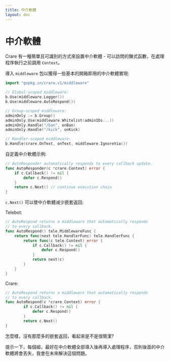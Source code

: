 ```yaml
---
title: 中介軟體
layout: doc
---
```


# 中介軟體

Crare 有一種簡單且可識別的方式來設置中介軟體 - 可以訪問的鍊式函數，在處理程序執行之前調用 `Context`。

導入 `middleware` 包以獲得一些基本的開箱即用的中介軟體實現:

```go
import "gopkg.in/crare.v1/middleware"
```

```go
// Global-scoped middleware:
b.Use(middleware.Logger())
b.Use(middleware.AutoRespond())

// Group-scoped middleware:
adminOnly := b.Group()
adminOnly.Use(middleware.Whitelist(adminIDs...))
adminOnly.Handle("/ban", onBan)
adminOnly.Handle("/kick", onKick)

// Handler-scoped middleware:
b.Handle(crare.OnText, onText, middleware.IgnoreVia())
```

自定義中介軟體示例:
```go
// AutoResponder automatically responds to every callback update.
func AutoResponder(c *crare.Context) error {
	if c.Callback() != nil {
		defer c.Respond()
	}
	return c.Next() // continue execution chain
}
```

`c.Next()` 可以使中介軟體减少嵌套返回:

Telebot:
```go
// AutoRespond returns a middleware that automatically responds
// to every callback.
func AutoRespond() tele.MiddlewareFunc {
	return func(next tele.HandlerFunc) tele.HandlerFunc {
		return func(c tele.Context) error {
			if c.Callback() != nil {
				defer c.Respond()
			}
			return next(c)
		}
	}
}
```

Crare:
```go
// AutoRespond returns a middleware that automatically responds
// to every callback.
func AutoRespond(c *crare.Context) error {
		if c.Callback() != nil {
			defer c.Respond()
		}
		return c.Next()
}
```

怎麼樣，沒有那麼多的嵌套返回，看起來是不是很簡潔?

提示一下，每個組，最好在中介軟體全部導入後再導入處理程序，否則後面的中介軟體將會丟失，我會在未來解決這個問題。